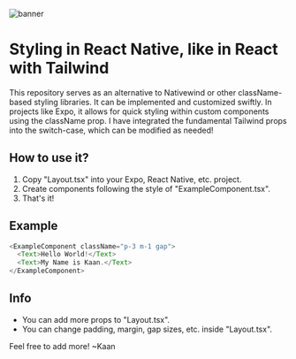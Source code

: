 ![banner](https://github.com/GitHubKaan/className-Styling-React-Native/blob/master/readme_banner.png)

# Styling in React Native, like in React with Tailwind

This repository serves as an alternative to Nativewind or other className-based styling libraries. It can be implemented and customized swiftly. In projects like Expo, it allows for quick styling within custom components using the className prop. I have integrated the fundamental Tailwind props into the switch-case, which can be modified as needed!

## How to use it?
1. Copy "Layout.tsx" into your Expo, React Native, etc. project.
2. Create components following the style of "ExampleComponent.tsx".
3. That's it!

## Example
```typescript
<ExampleComponent className="p-3 m-1 gap">
  <Text>Hello World!</Text>
  <Text>My Name is Kaan.</Text>
</ExampleComponent>
```

## Info
- You can add more props to "Layout.tsx".
- You can change padding, margin, gap sizes, etc. inside "Layout.tsx".

Feel free to add more!
~Kaan
